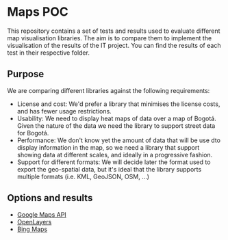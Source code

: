# Maps POC

This repository contains a set of tests and results used to evaluate different map visualisation libraries. The aim is to compare them to implement the visualisation of the results of the IT project. You can find the results of each test in their respective folder.

## Purpose

We are comparing different libraries against the following requirements:

- License and cost: We'd prefer a library that minimises the license costs, and has fewer usage restrictions.
- Usability: We need to display heat maps of data over a map of Bogotá. Given the nature of the data we need the library to support street data for Bogotá.
- Performance: We don't know yet the amount of data that will be use dto display information in the map, so we need a library that support showing data at different scales, and ideally in a progressive fashion.
- Support for different formats: We will decide later the format used to export the geo-spatial data, but it's ideal that the library supports multiple formats (i.e. KML, GeoJSON, OSM, ...)

## Options and results

- [Google Maps API](plain_js/test_gmaps/)
- [OpenLayers](nodejs/test_openlayers/)
- [Bing Maps](bingmaps/)
